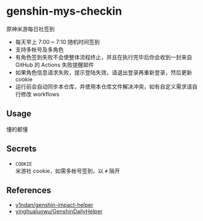 # genshin-mys-checkin

原神米游每日社签到

- 每天早上 7:00 ~ 7:10 随机时间签到
- 支持多帐号及多角色
- 有角色签到失败不会使整体流程终止，并且在执行完毕后你会收到一封来自 GitHub 的 Actions 失败提醒邮件
- 如果角色信息请求失败，提示登陆失效，请退出登录再重新登录，然后更新 cookie
- 运行前会自动同步本仓库，并使用本仓库文件解决冲突，如有自定义需求请自行修改 workflows

## Usage

懂的都懂

## Secrets

- `COOKIE`  
  米游社 cookie，如需多帐号签到，以 `#` 隔开

## References

- [y1ndan/genshin-impact-helper](https://github.com/y1ndan/genshin-impact-helper)
- [yinghualuowu/GenshinDailyHelper](https://github.com/yinghualuowu/GenshinDailyHelper)
